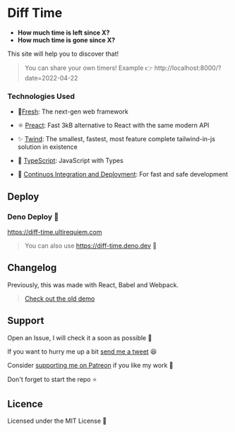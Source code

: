 # Diff Time

- **How much time is left since X?**
- **How much time is gone since X?**

This site will help you to discover that!

> You can share your own timers! Example 👉
> http://localhost:8000/?date=2022-04-22

### Technologies Used

- 💨[Fresh](https://github.com/lucacasonato/fresh): The next-gen web framework

- ⚛️ [Preact](https://preactjs.com): Fast 3kB alternative to React with the same
  modern API

- ✨ [Twind](https://twind.dev): The smallest, fastest, most feature complete
  tailwind-in-js solution in existence

- 💪 [TypeScript](https://typescriptlang.org): JavaScript with Types

- 🤖
  [Continuos Integration and Deployment](https://github.com/UltiRequiem/diff-time/actions):
  For fast and safe development

## Deploy

### Deno Deploy 🦕

https://diff-time.ultirequiem.com

> You can also use https://diff-time.deno.dev 🍃

## Changelog

Previously, this was made with React, Babel and Webpack.

> [Check out the old demo](https://diff-time.netlify.app)

## Support

Open an Issue, I will check it a soon as possible 👀

If you want to hurry me up a bit
[send me a tweet](https://twitter.com/UltiRequiem) 😆

Consider [supporting me on Patreon](https://patreon.com/UltiRequiem) if you like
my work 🚀

Don't forget to start the repo ⭐

## Licence

Licensed under the MIT License 📄
